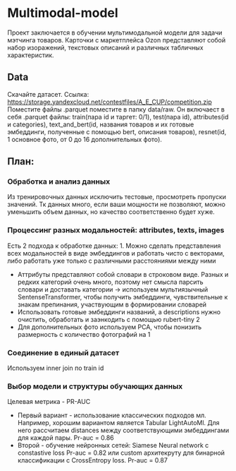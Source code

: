 # Multimodal-model
Проект заключается в обучении мультимодальной модели для задачи мэтчинга товаров. Карточки с маркетплейса Ozon представляют собой набор изоражений, текстовых описаний и различных табличных характеристик. 

## Data
Скачайте датасет. Ссылка: https://storage.yandexcloud.net/contestfiles/A_E_CUP/competition.zip
Поместите файлы .parquet поместите в папку data/raw. Он включаест в себя .parquet файлы: train(пара id и таргет: 0/1), test(пара id), attributes(id и categories), text_and_bert(id, названия товаров и их готовые эмбеддинги, полученные с помощью bert, описания товаров), resnet(id, 1 основное фото, от 0 до 16 дополнительных фото). 

## План:
### Обработка и анализ данных
Из тренировочных данных исключить тестовые, просмотреть пропуски значений. Тк данных много, если ваши мощности не позволяют, можно уменьшить объем данных, но качество соответственно будет хуже.

### Процессинг разных модальностей: attributes, texts, images
Есть 2 подхода к обработке данных: 1. Можно сделать представления всех модальностей в виде эмбеддингов и работать чисто с векторами, либо работать уже только с различными расстояниями между ними
* Аттрибуты представляют собой словари в строковом виде. Разных и редких категорий очень много, поэтому нет смысла парсить словари и доставать категории -> используем мультиязычный SentenseTransformer, чтобы получить эмбеддинги, чувствительные к знакам препинания, участвующим в формировании словарей
* Использовать готовые эмбеддинги названий, а descriptions нужно очистить, обработать и заэнкодить с помощью rubert-tiny 2
* Для дополнительных фото используем PCA, чтобы понизить размерность с количество фотографий на 1

### Соединение в единый датасет
Используем inner join по train id

### Выбор модели и структуры обучающих данных
Целевая метрика - PR-AUC
* Первый вариант - использование классических подходов мл. Например, хорошим вариантом является Tabular LightAutoMl. Для него рассчитаем distances между соответствующими эмбеддингами для каждой пары. Pr-auc = 0.86
* Второй - обучение нейронных сетей: Siamese Neural network с constastive loss Pr-auc = 0.82 или custom архитекруту для бинарной классификации c CrossEntropy loss. Pr-auc = 0.87

